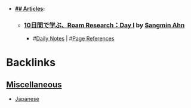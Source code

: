 - **[## Articles](<## Articles.md>):**
    - ### [10日間で学ぶ、Roam Research：Day I](https://note.com/sangmin/n/ne6fc12571d44) by [Sangmin Ahn](<Sangmin Ahn.md>)
        - #[Daily Notes](<Daily Notes.md>) | #[Page References](<Page References.md>)

# Backlinks
## [Miscellaneous](<Miscellaneous.md>)
- [Japanese](<Japanese.md>)

